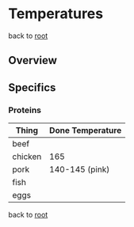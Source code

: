 # Temperatures

back to [root](../README.md)

## Overview

## Specifics

### Proteins

| Thing			| Done Temperature 					|
| ------------- | --------------------------------- |
| beef			|									|
| chicken		| 165								|
| pork			| 140-145 (pink)					|
| fish			|									|
| eggs			|									|

back to [root](../README.md)
